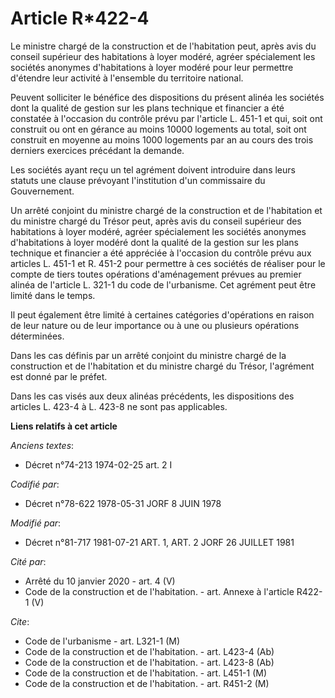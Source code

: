 # Article R*422-4

Le ministre chargé de la construction et de l'habitation peut, après avis du conseil supérieur des habitations à loyer
modéré, agréer spécialement les sociétés anonymes d'habitations à loyer modéré pour leur permettre d'étendre leur activité à
l'ensemble du territoire national.

Peuvent solliciter le bénéfice des dispositions du présent alinéa les sociétés dont la qualité de gestion sur les plans
technique et financier a été constatée à l'occasion du contrôle prévu par l'article L. 451-1 et qui, soit ont construit ou
ont en gérance au moins 10000 logements au total, soit ont construit en moyenne au moins 1000 logements par an au cours des
trois derniers exercices précédant la demande.

Les sociétés ayant reçu un tel agrément doivent introduire dans leurs statuts une clause prévoyant l'institution d'un
commissaire du Gouvernement.

Un arrêté conjoint du ministre chargé de la construction et de l'habitation et du ministre chargé du Trésor peut, après avis
du conseil supérieur des habitations à loyer modéré, agréer spécialement les sociétés anonymes d'habitations à loyer modéré
dont la qualité de la gestion sur les plans technique et financier a été appréciée à l'occasion du contrôle prévu aux
articles L. 451-1 et R. 451-2 pour permettre à ces sociétés de réaliser pour le compte de tiers toutes opérations
d'aménagement prévues au premier alinéa de l'article L. 321-1 du code de l'urbanisme. Cet agrément peut être limité dans le
temps.

Il peut également être limité à certaines catégories d'opérations en raison de leur nature ou de leur importance ou à une ou
plusieurs opérations déterminées.

Dans les cas définis par un arrêté conjoint du ministre chargé de la construction et de l'habitation et du ministre chargé du
Trésor, l'agrément est donné par le préfet.

Dans les cas visés aux deux alinéas précédents, les dispositions des articles L. 423-4 à L. 423-8 ne sont pas applicables.

**Liens relatifs à cet article**

_Anciens textes_:

  - Décret n°74-213 1974-02-25 art. 2 I

_Codifié par_:

  - Décret n°78-622 1978-05-31 JORF 8 JUIN 1978

_Modifié par_:

  - Décret n°81-717 1981-07-21 ART. 1, ART. 2 JORF 26 JUILLET 1981

_Cité par_:

  - Arrêté du 10 janvier 2020 - art. 4 (V)
  - Code de la construction et de l'habitation. - art. Annexe à l'article R422-1 (V)

_Cite_:

  - Code de l'urbanisme - art. L321-1 (M)
  - Code de la construction et de l'habitation. - art. L423-4 (Ab)
  - Code de la construction et de l'habitation. - art. L423-8 (Ab)
  - Code de la construction et de l'habitation. - art. L451-1 (M)
  - Code de la construction et de l'habitation. - art. R451-2 (M)
